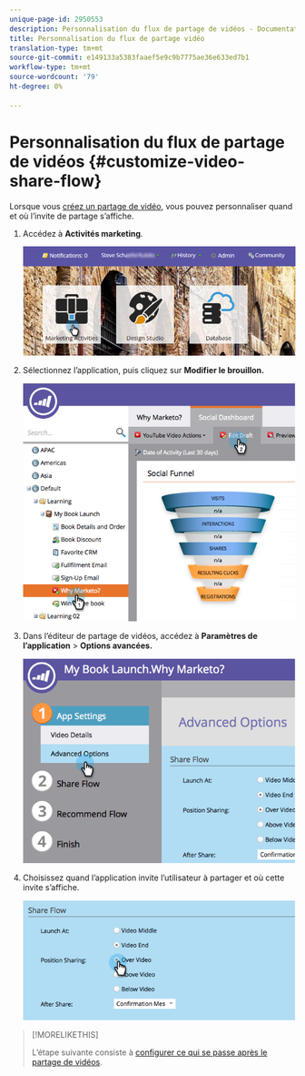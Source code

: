 ```yaml
---
unique-page-id: 2950553
description: Personnalisation du flux de partage de vidéos - Documentation marketing - Documentation du produit
title: Personnalisation du flux de partage vidéo
translation-type: tm+mt
source-git-commit: e149133a5383faaef5e9c9b7775ae36e633ed7b1
workflow-type: tm+mt
source-wordcount: '79'
ht-degree: 0%

---
```



# Personnalisation du flux de partage de vidéos {#customize-video-share-flow}

Lorsque vous [créez un partage de vidéo](../../../../product-docs/demand-generation/landing-pages/free-form-landing-pages/add-a-video-to-a-free-form-landing-page.md), vous pouvez personnaliser quand et où l’invite de partage s’affiche.

1. Accédez à **Activités marketing**.

   ![](assets/login-marketing-activities-2.png)

1. Sélectionnez l’application, puis cliquez sur **Modifier le brouillon.**

   ![](assets/image2014-9-22-16-3a40-3a41.png)

1. Dans l’éditeur de partage de vidéos, accédez à **Paramètres de l’application** > **Options avancées.**

   ![](assets/image2014-9-22-16-3a41-3a3.png)

1. Choisissez quand l’application invite l’utilisateur à partager et où cette invite s’affiche.

   ![](assets/image2014-9-22-16-3a41-3a20.png)

>[!MORELIKETHIS]
>
>L’étape suivante consiste à [configurer ce qui se passe après le partage de vidéos](configure-after-share-prompts.md).

